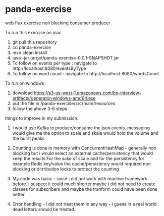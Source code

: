 # panda-exercise
web flux exercise non blocking consumer producer

To run this exercise on mac 

1. git pull this repository
2. cd panda-exercise
3. mvn clean install
4. java -jar target/panda-exercise-0.0.1-SNAPSHOT.jar
5. To follow on events per type : navigate to http://localhost:8080/eventsByType
6. To follow on word count      : navigate to http://localhost:8080/wordsCount


To run on windows 

1. download https://s3-us-west-1.amazonaws.com/bp-interview-artifacts/generator-windows-amd64.exe 
2. put the file in /panda-exercise/src/main/resources
3. follow the above 3-6 steps



things to improve in my submission.
1. I would use Kafka to produce/consume the json events. 
messaging would give me the option to scale and skala would hold the volume and the burst peaks

2. Counting is done in memory with ConcurrentHashMap - generally non blocking but i would select an external cache/persistency that would keep the results.For the sake of scale and for the persistency.for example Redis key/value
the cache/persistency would required non blocking or ditrribution locks to protect the counting

3. My code was basic - since i did not work with reactive framework before. i suspect it could much shorter
maybe i did not need to create classes for subscribers and maybe the tranform could have been done better

4. Error handling - i did not treat them in any way - i guess in a real world dead letters should be treated.
